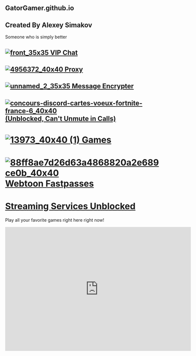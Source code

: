 ## GatorGamer.github.io

<script type='text/javascript' src='https://www.freevisitorcounters.com/auth.php?id=1bc6d715c684309a0c5a7b78f111356a21767591'></script>
<script type="text/javascript" src="https://www.freevisitorcounters.com/en/home/counter/1018414/t/0"></script>

## Created By Alexey Simakov
Someone who is simply better
## [![front_35x35](https://github.com/GatorGamer/GatorGamer.github.io/assets/130500031/6bf41d3d-a487-4301-b9c7-21281f57bde3)](https://jstrieb.github.io/link-lock/#eyJ2IjoiMC4wLjEiLCJlIjoidGxBLzE1REp0OTNsbTNpWmhjblJqdDJwbTVZS2s0aTBZSitObmpRbXBzZXM1SDlmYUwzNWlOSlhrcjlPeGp4S292Qm1XZGNUN1RFR1lSQy8iLCJzIjoiYjZOaDNYSEpITDQ2MGZ3TTBidzk1Zz09IiwiaSI6IkhSbHgzZkFPMkxPQXorakYifQ==)[ VIP Chat](https://jstrieb.github.io/link-lock/#eyJ2IjoiMC4wLjEiLCJlIjoidGxBLzE1REp0OTNsbTNpWmhjblJqdDJwbTVZS2s0aTBZSitObmpRbXBzZXM1SDlmYUwzNWlOSlhrcjlPeGp4S292Qm1XZGNUN1RFR1lSQy8iLCJzIjoiYjZOaDNYSEpITDQ2MGZ3TTBidzk1Zz09IiwiaSI6IkhSbHgzZkFPMkxPQXorakYifQ==)

## [![4956372_40x40](https://github.com/GatorGamer/GatorGamer.github.io/assets/130500031/3c815663-affc-4827-947a-e7177cd4b98a)](https://gatorgamer.github.io/unblockedweb.html)[ Proxy](https://gatorgamer.github.io/unblockedweb.html)

## [![unnamed_2_35x35](https://github.com/GatorGamer/GatorGamer.github.io/assets/130500031/83fa8ce7-8d3b-433e-830a-0fc250e37905)](https://gatorgamer.github.io/encrypt)[ Message Encrypter](https://gatorgamer.github.io/encrypt)

## [![concours-discord-cartes-voeux-fortnite-france-6_40x40](https://github.com/GatorGamer/GatorGamer.github.io/assets/130500031/071ba5da-fb42-4ce1-86ff-a9260c7307cc)](https://gatorgamer.github.io/discord.html)[ (Unblocked, Can't Unmute in Calls)](https://gatorgamer.github.io/discord.html)

# [![13973_40x40 (1)](https://github.com/GatorGamer/GatorGamer.github.io/assets/130500031/0c39f492-f29f-4857-b354-ca5c4e042c19)](https://gatorgamer.github.io/games)[ Games](https://gatorgamer.github.io/games)

# [![88ff8ae7d26d63a4868820a2e689ce0b_40x40](https://github.com/GatorGamer/GatorGamer.github.io/assets/130500031/e45be56a-0f36-47b2-9e88-c244d881d4e2)](https://gatorgamer.github.io/webtoon)[ Webtoon Fastpasses](https://gatorgamer.github.io/webtoon)

# [Streaming Services Unblocked](https://gatorgamer.github.io/streaming)

Play all your favorite games right here right now!

<iframe src="https://tlk.io/gatorgamerpublicchat" style="border:0px #ffffff none;" name="Chat" scrolling="yes" frameborder="0" marginheight="0px" marginwidth="0px" height="400px" width="600px" allowfullscreen></iframe>
